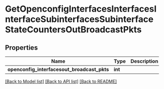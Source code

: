 # GetOpenconfigInterfacesInterfacesInterfaceSubinterfacesSubinterfaceStateCountersOutBroadcastPkts

## Properties
Name | Type | Description | Notes
------------ | ------------- | ------------- | -------------
**openconfig_interfacesout_broadcast_pkts** | **int** |  | [optional] 

[[Back to Model list]](../README.md#documentation-for-models) [[Back to API list]](../README.md#documentation-for-api-endpoints) [[Back to README]](../README.md)


